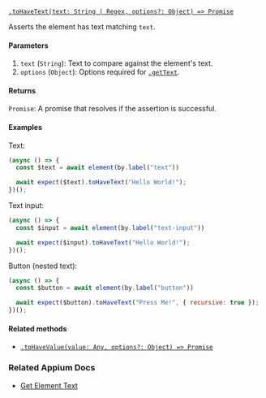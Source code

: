[```.toHaveText(text: String | Regex, options?: Object) => Promise```](./expect/toHaveText.md)

Asserts the element has text matching `text`.

#### Parameters

1. `text` (`String`): Text to compare against the element's text.
2. `options` (`Object`): Options required for [`.getText`](../element/getText.md).

#### Returns

`Promise`: A promise that resolves if the assertion is successful.

#### Examples

Text:

```javascript
(async () => {
  const $text = await element(by.label("text"))

  await expect($text).toHaveText("Hello World!");
})();
```

Text input:

```javascript
(async () => {
  const $input = await element(by.label("text-input"))

  await expect($input).toHaveText("Hello World!");
})();
```

Button (nested text):

```javascript
(async () => {
  const $button = await element(by.label("button"))

  await expect($button).toHaveText("Press Me!", { recursive: true });
})();
```

#### Related methods

- [`.toHaveValue(value: Any, options?: Object) => Promise`](./toHaveValue.md)

### Related Appium Docs

- [Get Element Text](http://appium.io/docs/en/commands/element/attributes/text/)
